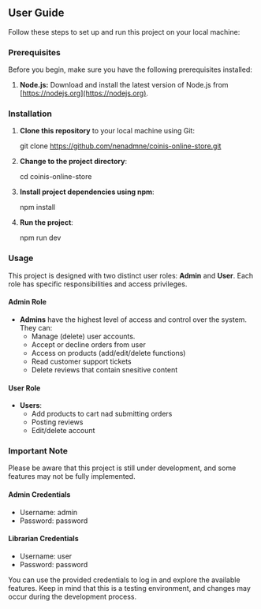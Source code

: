 ## User Guide

Follow these steps to set up and run this project on your local machine:

### Prerequisites

Before you begin, make sure you have the following prerequisites installed:

1. **Node.js:** Download and install the latest version of Node.js from [https://nodejs.org](https://nodejs.org).

### Installation

1. **Clone this repository** to your local machine using Git:

   git clone https://github.com/nenadmne/coinis-online-store.git

2. **Change to the project directory**:

   cd coinis-online-store

3. **Install project dependencies using npm**:

   npm install

4. **Run the project**:

   npm run dev

### Usage

This project is designed with two distinct user roles: **Admin** and **User**. Each role has specific responsibilities and access privileges.

#### Admin Role

- **Admins** have the highest level of access and control over the system. They can:
  - Manage (delete) user accounts.
  - Accept or decline orders from user
  - Access on products (add/edit/delete functions)
  - Read customer support tickets
  - Delete reviews that contain snesitive content

#### User Role

- **Users**:
  - Add products to cart nad submitting orders
  - Posting reviews
  - Edit/delete account

### Important Note

Please be aware that this project is still under development, and some features may not be fully implemented.

#### Admin Credentials

- Username: admin
- Password: password

#### Librarian Credentials

- Username: user
- Password: password

You can use the provided credentials to log in and explore the available features. Keep in mind that this is a testing environment, and changes may occur during the development process.